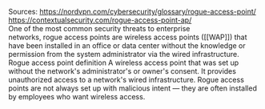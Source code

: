 Sources:
https://nordvpn.com/cybersecurity/glossary/rogue-access-point/
https://contextualsecurity.com/rogue-access-point-ap/
\
One of the most common security threats to enterprise networks, rogue access points are wireless access points ([[WAP]]) that have been installed in an office or data center without the knowledge or permission from the system administrator via the wired infrastructure.
\
Rogue access point definition A wireless access point that was set up without the network's administrator's or owner's consent. It provides unauthorized access to a network's wired infrastructure. Rogue access points are not always set up with malicious intent — they are often installed by employees who want wireless access.
